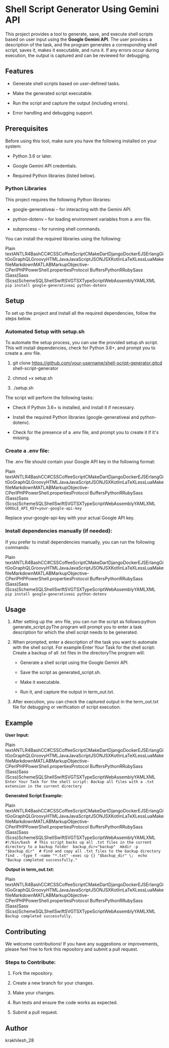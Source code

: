 Shell Script Generator Using Gemini API
=======================================

This project provides a tool to generate, save, and execute shell scripts based on user input using the **Google Gemini API**. The user provides a description of the task, and the program generates a corresponding shell script, saves it, makes it executable, and runs it. If any errors occur during execution, the output is captured and can be reviewed for debugging.

Features
--------

*   Generate shell scripts based on user-defined tasks.
    
*   Make the generated script executable.
    
*   Run the script and capture the output (including errors).
    
*   Error handling and debugging support.
    

Prerequisites
-------------

Before using this tool, make sure you have the following installed on your system:

*   Python 3.6 or later.
    
*   Google Gemini API credentials.
    
*   Required Python libraries (listed below).
    

### Python Libraries

This project requires the following Python libraries:

*   google-generativeai – for interacting with the Gemini API.
    
*   python-dotenv – for loading environment variables from a .env file.
    
*   subprocess – for running shell commands.
    

You can install the required libraries using the following:

Plain textANTLR4BashCC#CSSCoffeeScriptCMakeDartDjangoDockerEJSErlangGitGoGraphQLGroovyHTMLJavaJavaScriptJSONJSXKotlinLaTeXLessLuaMakefileMarkdownMATLABMarkupObjective-CPerlPHPPowerShell.propertiesProtocol BuffersPythonRRubySass (Sass)Sass (Scss)SchemeSQLShellSwiftSVGTSXTypeScriptWebAssemblyYAMLXML`   pip install google-generativeai python-dotenv   `

Setup
-----

To set up the project and install all the required dependencies, follow the steps below.

### Automated Setup with setup.sh

To automate the setup process, you can use the provided setup.sh script. This will install dependencies, check for Python 3.6+, and prompt you to create a .env file.

1.  git clone https://github.com/your-username/shell-script-generator.gitcd shell-script-generator
    
2.  chmod +x setup.sh
    
3.  ./setup.sh
    

The script will perform the following tasks:

*   Check if Python 3.6+ is installed, and install it if necessary.
    
*   Install the required Python libraries (google-generativeai and python-dotenv).
    
*   Check for the presence of a .env file, and prompt you to create it if it's missing.
    

### Create a .env file:

The .env file should contain your Google API key in the following format:

Plain textANTLR4BashCC#CSSCoffeeScriptCMakeDartDjangoDockerEJSErlangGitGoGraphQLGroovyHTMLJavaJavaScriptJSONJSXKotlinLaTeXLessLuaMakefileMarkdownMATLABMarkupObjective-CPerlPHPPowerShell.propertiesProtocol BuffersPythonRRubySass (Sass)Sass (Scss)SchemeSQLShellSwiftSVGTSXTypeScriptWebAssemblyYAMLXML`   GOOGLE_API_KEY=your-google-api-key   `

Replace your-google-api-key with your actual Google API key.

### Install dependencies manually (if needed):

If you prefer to install dependencies manually, you can run the following commands:

Plain textANTLR4BashCC#CSSCoffeeScriptCMakeDartDjangoDockerEJSErlangGitGoGraphQLGroovyHTMLJavaJavaScriptJSONJSXKotlinLaTeXLessLuaMakefileMarkdownMATLABMarkupObjective-CPerlPHPPowerShell.propertiesProtocol BuffersPythonRRubySass (Sass)Sass (Scss)SchemeSQLShellSwiftSVGTSXTypeScriptWebAssemblyYAMLXML`   pip install google-generativeai python-dotenv   `

Usage
-----

1.  After setting up the .env file, you can run the script as follows:python generate\_script.pyThe program will prompt you to enter a task description for which the shell script needs to be generated.
    
2.  When prompted, enter a description of the task you want to automate with the shell script. For example:Enter Your Task for the shell script: Create a backup of all .txt files in the directoryThe program will:
    
    *   Generate a shell script using the Google Gemini API.
        
    *   Save the script as generated\_script.sh.
        
    *   Make it executable.
        
    *   Run it, and capture the output in term\_out.txt.
        
3.  After execution, you can check the captured output in the term\_out.txt file for debugging or verification of script execution.
    

Example
-------

**User Input:**

Plain textANTLR4BashCC#CSSCoffeeScriptCMakeDartDjangoDockerEJSErlangGitGoGraphQLGroovyHTMLJavaJavaScriptJSONJSXKotlinLaTeXLessLuaMakefileMarkdownMATLABMarkupObjective-CPerlPHPPowerShell.propertiesProtocol BuffersPythonRRubySass (Sass)Sass (Scss)SchemeSQLShellSwiftSVGTSXTypeScriptWebAssemblyYAMLXML`   Enter Your Task for the shell script: Backup all files with a .txt extension in the current directory   `

**Generated Script Example:**

Plain textANTLR4BashCC#CSSCoffeeScriptCMakeDartDjangoDockerEJSErlangGitGoGraphQLGroovyHTMLJavaJavaScriptJSONJSXKotlinLaTeXLessLuaMakefileMarkdownMATLABMarkupObjective-CPerlPHPPowerShell.propertiesProtocol BuffersPythonRRubySass (Sass)Sass (Scss)SchemeSQLShellSwiftSVGTSXTypeScriptWebAssemblyYAMLXML`   #!/bin/bash  # This script backs up all .txt files in the current directory to a backup folder  backup_dir="backup"  mkdir -p "$backup_dir"  # Find and copy all .txt files to the backup directory  find . -type f -name "*.txt" -exec cp {} "$backup_dir" \;  echo "Backup completed successfully."   `

**Output in term\_out.txt:**

Plain textANTLR4BashCC#CSSCoffeeScriptCMakeDartDjangoDockerEJSErlangGitGoGraphQLGroovyHTMLJavaJavaScriptJSONJSXKotlinLaTeXLessLuaMakefileMarkdownMATLABMarkupObjective-CPerlPHPPowerShell.propertiesProtocol BuffersPythonRRubySass (Sass)Sass (Scss)SchemeSQLShellSwiftSVGTSXTypeScriptWebAssemblyYAMLXML`   Backup completed successfully.   `

Contributing
------------

We welcome contributions! If you have any suggestions or improvements, please feel free to fork this repository and submit a pull request.

### Steps to Contribute:

1.  Fork the repository.
    
2.  Create a new branch for your changes.
    
3.  Make your changes.
    
4.  Run tests and ensure the code works as expected.
    
5.  Submit a pull request.
    

Author
------

krakhilesh_28
